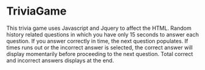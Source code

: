 # TriviaGame

This trivia game uses Javascript and Jquery to affect the HTML.
Random history related questions in which you have only 15 seconds 
to answer each question. If you answer correctly in time, the next 
question populates. If times runs out or the incorrect answer 
is selected, the correct answer will display momentarily before 
proceeding to the next question. Total correct and incorrect answers
displays at the end.
 